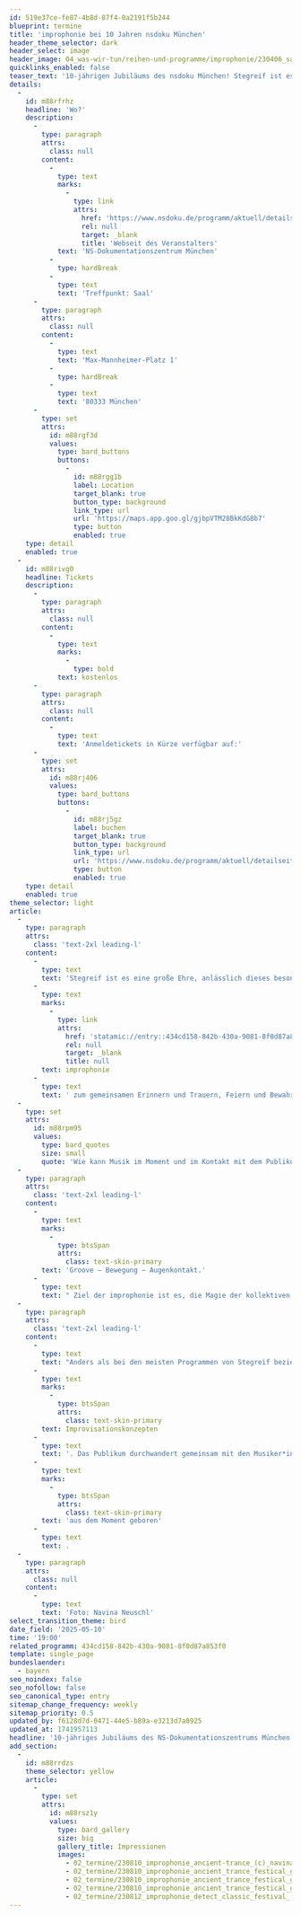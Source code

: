 ```yaml
---
id: 519e37ce-fe87-4b8d-87f4-0a2191f5b244
blueprint: termine
title: 'improphonie bei 10 Jahren nsdoku München'
header_theme_selector: dark
header_select: image
header_image: 04_was-wir-tun/reihen-und-programme/improphonie/230406_saalchen/stegreif-orchester_improphonie-berlin_(c)_navina-neuschl_195488.jpg
quicklinks_enabled: false
teaser_text: '10-jährigen Jubiläums des nsdoku München! Stegreif ist es eine besondere Ehre mit der improphonie zum gemeinsamen Erinnern und Trauern, Feiern und Bewahren, zum Zusammenkommen und Musik-genießen einzuladen.'
details:
  -
    id: m88rfrhz
    headline: 'Wo?'
    description:
      -
        type: paragraph
        attrs:
          class: null
        content:
          -
            type: text
            marks:
              -
                type: link
                attrs:
                  href: 'https://www.nsdoku.de/programm/aktuell/detailseite/stegreif-2187'
                  rel: null
                  target: _blank
                  title: 'Webseit des Veranstalters'
            text: 'NS-Dokumentationszentrum München'
          -
            type: hardBreak
          -
            type: text
            text: 'Treffpunkt: Saal'
      -
        type: paragraph
        attrs:
          class: null
        content:
          -
            type: text
            text: 'Max-Mannheimer-Platz 1'
          -
            type: hardBreak
          -
            type: text
            text: '80333 München'
      -
        type: set
        attrs:
          id: m88rgf3d
          values:
            type: bard_buttons
            buttons:
              -
                id: m88rgg1b
                label: Location
                target_blank: true
                button_type: background
                link_type: url
                url: 'https://maps.app.goo.gl/gjbpVTM28BkKdG8b7'
                type: button
                enabled: true
    type: detail
    enabled: true
  -
    id: m88rivg0
    headline: Tickets
    description:
      -
        type: paragraph
        attrs:
          class: null
        content:
          -
            type: text
            marks:
              -
                type: bold
            text: kostenlos
      -
        type: paragraph
        attrs:
          class: null
        content:
          -
            type: text
            text: 'Anmeldetickets in Kürze verfügbar auf:'
      -
        type: set
        attrs:
          id: m88rj406
          values:
            type: bard_buttons
            buttons:
              -
                id: m88rj5gz
                label: buchen
                target_blank: true
                button_type: background
                link_type: url
                url: 'https://www.nsdoku.de/programm/aktuell/detailseite/stegreif-2187'
                type: button
                enabled: true
    type: detail
    enabled: true
theme_selector: light
article:
  -
    type: paragraph
    attrs:
      class: 'text-2xl leading-l'
    content:
      -
        type: text
        text: 'Stegreif ist es eine große Ehre, anlässlich dieses besonderen Jubiläums "1O Jahre nsdoku – 8O Jahre Kriegsende", mit unserer '
      -
        type: text
        marks:
          -
            type: link
            attrs:
              href: 'statamic://entry::434cd158-842b-430a-9081-8f0d87a853f0'
              rel: null
              target: _blank
              title: null
        text: improphonie
      -
        type: text
        text: ' zum gemeinsamen Erinnern und Trauern, Feiern und Bewahren, zum Zusammenkommen und Musik-genießen einzuladen.'
  -
    type: set
    attrs:
      id: m88rpm95
      values:
        type: bard_quotes
        size: small
        quote: 'Wie kann Musik im Moment und im Kontakt mit dem Publikum entstehen? Wo begegnen sich Improvisation und Komposition? Wie lässt sich mitunter sogar eine ganze Sinfonie improvisieren?'
  -
    type: paragraph
    attrs:
      class: 'text-2xl leading-l'
    content:
      -
        type: text
        marks:
          -
            type: btsSpan
            attrs:
              class: text-skin-primary
        text: 'Groove – Bewegung – Augenkontakt.'
      -
        type: text
        text: " Ziel der improphonie ist es, die Magie der kollektiven,\_freien Improvisation\_in ihrer Spontanität einzufangen und als\_eigenständiges Werk\_einen Raum zu geben. Die individuelle Stärken der Musiker*innen werden hierbei zur treibenden Energie und die Kommunikation zur eigentlichen Komponistin."
  -
    type: paragraph
    attrs:
      class: 'text-2xl leading-l'
    content:
      -
        type: text
        text: "Anders als bei den meisten Programmen von Stegreif bezieht sich die improphonie nicht auf ein bestehendes sinfonisches Werk, das rekomponiert wird, sondern\_beruht ausschließlich auf "
      -
        type: text
        marks:
          -
            type: btsSpan
            attrs:
              class: text-skin-primary
        text: Improvisationskonzepten
      -
        type: text
        text: '. Das Publikum durchwandert gemeinsam mit den Musiker*innen die vier Sätze einer Sinfonie, die auf diese Art und Weise nie wieder erklingen wird – denn sie ist '
      -
        type: text
        marks:
          -
            type: btsSpan
            attrs:
              class: text-skin-primary
        text: 'aus dem Moment geboren'
      -
        type: text
        text: .
  -
    type: paragraph
    attrs:
      class: null
    content:
      -
        type: text
        text: 'Foto: Navina Neuschl'
select_transition_theme: bird
date_field: '2025-05-10'
time: '19:00'
related_programm: 434cd158-842b-430a-9081-8f0d87a853f0
template: single_page
bundeslaender:
  - bayern
seo_noindex: false
seo_nofollow: false
seo_canonical_type: entry
sitemap_change_frequency: weekly
sitemap_priority: 0.5
updated_by: f6128d7d-0471-44e5-b89a-e3213d7a0925
updated_at: 1741957113
headline: '10-jähriges Jubiläums des NS-Dokumentationszentrums München'
add_section:
  -
    id: m88rrdzs
    theme_selector: yellow
    article:
      -
        type: set
        attrs:
          id: m88rsz1y
          values:
            type: bard_gallery
            size: big
            gallery_title: Impressionen
            images:
              - 02_termine/230810_improphonie_ancient-trance_(c)_navina_neuschl.jpg.jpg
              - 02_termine/230810_improphonie_ancient_trance_festical_gallery_(c)_navina-neuschl.jpg
              - 02_termine/230810_improphonie_ancient_trance_festical_gallery_02_(c)_navina-neuschl.jpg
              - 02_termine/230810_improphonie_ancient_trance_festical_gallery_03_(c)_navina-neuschl.jpg
              - 02_termine/230812_improphonie_detect_classic_festival_(c)_navina_neuschl.jpg
---
```

